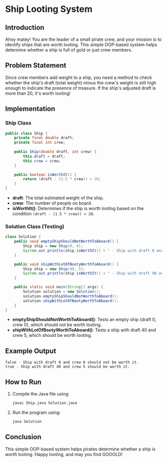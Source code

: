 # Ship Looting System

## Introduction
Ahoy matey! You are the leader of a small pirate crew, and your mission is to identify ships that are worth looting. This simple OOP-based system helps determine whether a ship is full of gold or just crew members.

## Problem Statement
Since crew members add weight to a ship, you need a method to check whether the ship's draft (total weight) minus the crew's weight is still high enough to indicate the presence of treasure. If the ship's adjusted draft is more than 20, it's worth looting!

## Implementation

### Ship Class
```java
public class Ship {
    private final double draft;
    private final int crew;
    
    public Ship(double draft, int crew) {
        this.draft = draft;
        this.crew = crew;
    }

    public boolean isWorthIt() {
        return (draft - (1.5 * crew)) > 20;
    }
}
```
- **draft**: The total estimated weight of the ship.
- **crew**: The number of people on board.
- **isWorthIt()**: Determines if the ship is worth looting based on the condition `(draft - (1.5 * crew)) > 20`.

### Solution Class (Testing)
```java
class Solution {
    public void emptyShipShouldNotWorthToAboard() {
        Ship ship = new Ship(0, 0);
        System.out.println(ship.isWorthIt() + " - Ship with draft 0 and crew 0 should not be worth it.");
    }

    public void shipWithLotOfBootyWorthToAboard() {
        Ship ship = new Ship(40, 5);
        System.out.println(ship.isWorthIt() + " - Ship with draft 40 and crew 5 should be worth it.");
    }

    public static void main(String[] args) {
        Solution solution = new Solution();
        solution.emptyShipShouldNotWorthToAboard();
        solution.shipWithLotOfBootyWorthToAboard();
    }
}
```
- **emptyShipShouldNotWorthToAboard()**: Tests an empty ship (draft 0, crew 0), which should not be worth looting.
- **shipWithLotOfBootyWorthToAboard()**: Tests a ship with draft 40 and crew 5, which should be worth looting.

## Example Output
```
false - Ship with draft 0 and crew 0 should not be worth it.
true - Ship with draft 40 and crew 5 should be worth it.
```

## How to Run
1. Compile the Java file using:
   ```sh
   javac Ship.java Solution.java
   ```
2. Run the program using:
   ```sh
   java Solution
   ```

## Conclusion
This simple OOP-based system helps pirates determine whether a ship is worth looting. Happy looting, and may you find GOOOLD!